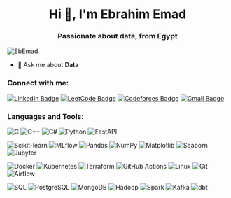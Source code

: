 <h1 align="center">Hi 👋, I'm Ebrahim Emad</h1>
<h3 align="center">Passionate about data, from Egypt </h3>

<p align="left">
  <img src="https://komarev.com/ghpvc/?username=EbEmad&label=Profile%20views&color=0e75b6&style=flat" alt="EbEmad" />
</p>

- 💬 Ask me about **Data**

<h3 align="left">Connect with me:</h3>
<p align="left">

[![LinkedIn Badge](https://img.shields.io/badge/-LinkedIn-blue?style=flat&logo=LinkedIn&logoColor=white)](https://www.linkedin.com/in/ebrahim-emad-a7852222b/)
[![LeetCode Badge](https://img.shields.io/badge/-LeetCode-FFA116?style=flat&logo=LeetCode&logoColor=white)](https://leetcode.com/u/ebemad8/)
[![Codeforces Badge](https://img.shields.io/badge/-Codeforces-1F8ACB?style=flat&logo=Codeforces&logoColor=white)](https://codeforces.com/profile/ebemad8)
[![Gmail Badge](https://img.shields.io/badge/-Gmail-D14836?style=flat&logo=gmail&logoColor=white)](mailto:ebemad8@gmail.com)

</p>

<h3 align="left">Languages and Tools:</h3>
<p align="left"> 



![C](https://img.shields.io/badge/-C-05122A?style=flat-square&logo=c&color=353535)
![C++](https://img.shields.io/badge/-C++-05122A?style=flat-square&logo=c%2B%2B&color=353535)
![C#](https://img.shields.io/badge/-C%23-05122A?style=flat-square&logo=c-sharp&color=353535)
![Python](https://img.shields.io/badge/-Python-05122A?style=flat-square&logo=python&color=353535)
![FastAPI](https://img.shields.io/badge/-FastAPI-05122A?style=flat-square&logo=fastapi&color=353535)

![Scikit-learn](https://img.shields.io/badge/-Scikit--learn-05122A?style=flat-square&logo=scikit-learn&color=353535)
![MLflow](https://img.shields.io/badge/MLflow-2C2C2C?style=flat-square&logo=mlflow&logoColor=white)
![Pandas](https://img.shields.io/badge/-Pandas-05122A?style=flat-square&logo=pandas&color=353535)
![NumPy](https://img.shields.io/badge/-NumPy-05122A?style=flat-square&logo=numpy&color=353535)
![Matplotlib](https://img.shields.io/badge/-Matplotlib-05122A?style=flat-square&logo=matplotlib&color=353535)
![Seaborn](https://img.shields.io/badge/-Seaborn-05122A?style=flat-square&logo=seaborn&color=353535)
![Jupyter](https://img.shields.io/badge/-Jupyter-05122A?style=flat-square&logo=jupyter&color=353535)



![Docker](https://img.shields.io/badge/-Docker-05122A?style=flat-square&logo=docker&color=353535)
![Kubernetes](https://img.shields.io/badge/-Kubernetes-05122A?style=flat-square&logo=kubernetes&color=353535)
![Terraform](https://img.shields.io/badge/-Terraform-05122A?style=flat-square&logo=terraform&color=353535)
![GitHub Actions](https://img.shields.io/badge/-GitHub%20Actions-05122A?style=flat-square&logo=github-actions&color=353535)
![Linux](https://img.shields.io/badge/-Linux-05122A?style=flat-square&logo=linux&color=353535)
![Git](https://img.shields.io/badge/-Git-05122A?style=flat-square&logo=git&color=353535)
![Airflow](https://img.shields.io/badge/-Airflow-05122A?style=flat-square&logo=apache-airflow&color=353535)



![SQL](https://img.shields.io/badge/-SQL-05122A?style=flat-square&logo=mysql&color=353535)
![PostgreSQL](https://img.shields.io/badge/-PostgreSQL-05122A?style=flat-square&logo=postgresql&color=353535)
![MongoDB](https://img.shields.io/badge/-MongoDB-05122A?style=flat-square&logo=mongodb&color=353535)
![Hadoop](https://img.shields.io/badge/-Hadoop-05122A?style=flat-square&logo=apache-hadoop&color=353535)
![Spark](https://img.shields.io/badge/-Spark-05122A?style=flat-square&logo=apache-spark&color=353535)
![Kafka](https://img.shields.io/badge/-Kafka-05122A?style=flat-square&logo=apachekafka&color=353535)
![dbt](https://img.shields.io/badge/-dbt-05122A?style=flat-square&logo=dbt&color=353535)





 </p>
